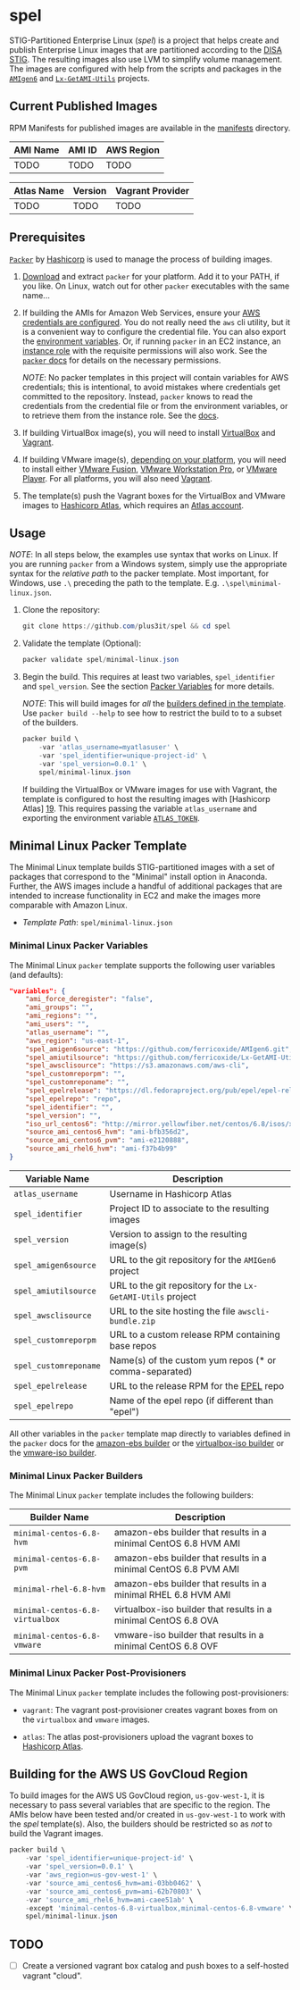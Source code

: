 # spel

STIG-Partitioned Enterprise Linux (_spel_) is a project that helps create and
publish Enterprise Linux images that are partitioned according to the [DISA
STIG][0]. The resulting images also use LVM to simplify volume management. The
images are configured with help from the scripts and packages in the
[`AMIgen6`][8] and [`Lx-GetAMI-Utils`][9] projects.

## Current Published Images

RPM Manifests for published images are available in the [manifests](manifests)
directory.

| AMI Name | AMI ID | AWS Region |
|----------|--------|------------|
| TODO     | TODO   | TODO       |

| Atlas Name | Version   | Vagrant Provider |
|------------|-----------|------------------|
| TODO       | TODO      | TODO             |

## Prerequisites

[`Packer`][2] by [Hashicorp][1] is used to manage the process of building
images.

1.  [Download][3] and extract `packer` for your platform. Add it to your PATH,
    if you like. On Linux, watch out for other `packer` executables with the
    same name...

2.  If building the AMIs for Amazon Web Services, ensure your [AWS credentials
    are configured][4]. You do not really need the `aws` cli utility, but it is
    a convenient way to configure the credential file. You can also export the
    [environment variables][5]. Or, if running `packer` in an EC2 instance, an
    [instance role][6] with the requisite permissions will also work. See the
    [`packer` docs][7] for details on the necessary permissions.

    _NOTE_: No packer templates in this project will contain variables for AWS
    credentials; this is intentional, to avoid mistakes where credentials get
    committed to the repository. Instead, `packer` knows to read the
    credentials from the credential file or from the environment variables, or
    to retrieve them from the instance role. See the [docs][7].

3.  If building VirtualBox image(s), you will need to install [VirtualBox][12]
    and [Vagrant][13].

4.  If building VMware image(s), [depending on your platform][14], you will
    need to install either [VMware Fusion][15], [VMware Workstation Pro][16], or
    [VMware Player][17]. For all platforms, you will also need [Vagrant][13].

5.  The template(s) push the Vagrant boxes for the VirtualBox and VMware images
to [Hashicorp Atlas][19], which requires an [Atlas account][21].

## Usage

_NOTE_: In all steps below, the examples use syntax that works on Linux. If you
are running `packer` from a Windows system, simply use the appropriate syntax
for the _relative path_ to the packer template. Most important, for Windows,
use `.\` preceding the path to the template. E.g.
`.\spel\minimal-linux.json`.

1.  Clone the repository:

    ```powershell
    git clone https://github.com/plus3it/spel && cd spel
    ```

2.  Validate the template (Optional):

    ```powershell
    packer validate spel/minimal-linux.json
    ```

3.  Begin the build. This requires at least two variables,
    `spel_identifier` and `spel_version`. See the section [Packer Variables](#minimal-linux-packer-variables)
    for more details.

    _NOTE_: This will build images for _all_ the [builders defined in the
    template](#minimal-linux-packer-builders). Use `packer build --help` to
    see how to restrict the build to to a subset of the builders.

    ```powershell
    packer build \
        -var 'atlas_username=myatlasuser' \
        -var 'spel_identifier=unique-project-id' \
        -var 'spel_version=0.0.1' \
        spel/minimal-linux.json
    ```

    If building the VirtualBox or VMware images for use with Vagrant, the
    template is configured to host the resulting images with [Hashicorp Atlas]
    [19]. This requires passing the variable `atlas_username` and exporting
    the environment variable [`ATLAS_TOKEN`][20].

## Minimal Linux Packer Template

The Minimal Linux template builds STIG-partitioned images with a set of
packages that correspond to the "Minimal" install option in Anaconda. Further,
the AWS images include a handful of additional packages that are intended to
increase functionality in EC2 and make the images more comparable with Amazon
Linux.

-   _Template Path_: `spel/minimal-linux.json`

### Minimal Linux Packer Variables

The Minimal Linux `packer` template supports the following user variables (and
defaults):

```json
"variables": {
    "ami_force_deregister": "false",
    "ami_groups": "",
    "ami_regions": "",
    "ami_users": "",
    "atlas_username": "",
    "aws_region": "us-east-1",
    "spel_amigen6source": "https://github.com/ferricoxide/AMIgen6.git",
    "spel_amiutilsource": "https://github.com/ferricoxide/Lx-GetAMI-Utils.git",
    "spel_awsclisource": "https://s3.amazonaws.com/aws-cli",
    "spel_customreporpm": "",
    "spel_customreponame": "",
    "spel_epelrelease": "https://dl.fedoraproject.org/pub/epel/epel-release-latest-6.noarch.rpm",
    "spel_epelrepo": "repo",
    "spel_identifier": "",
    "spel_version": "",
    "iso_url_centos6": "http://mirror.yellowfiber.net/centos/6.8/isos/x86_64/CentOS-6.8-x86_64-minimal.iso",
    "source_ami_centos6_hvm": "ami-bfb356d2",
    "source_ami_centos6_pvm": "ami-e2120888",
    "source_ami_rhel6_hvm": "ami-f37b4b99"
}
```

| Variable Name         | Description                                                 |
|-----------------------|-------------------------------------------------------------|
| `atlas_username`      | Username in Hashicorp Atlas                                 |
| `spel_identifier`     | Project ID to associate to the resulting images             |
| `spel_version`        | Version to assign to the resulting image(s)                 |
| `spel_amigen6source`  | URL to the git repository for the `AMIGen6` project         |
| `spel_amiutilsource`  | URL to the git repository for the `Lx-GetAMI-Utils` project |
| `spel_awsclisource`   | URL to the site hosting the file `awscli-bundle.zip`        |
| `spel_customreporpm`  | URL to a custom release RPM containing base repos           |
| `spel_customreponame` | Name(s) of the custom yum repos (* or comma-separated)      |
| `spel_epelrelease`    | URL to the release RPM for the [EPEL][10] repo              |
| `spel_epelrepo`       | Name of the epel repo (if different than "epel")            |

All other variables in the `packer` template map directly to variables defined
in the `packer` docs for the [amazon-ebs builder][11] or the [virtualbox-iso
builder][18] or the [vmware-iso builder][14].

### Minimal Linux Packer Builders

The Minimal Linux `packer` template includes the following builders:

| Builder Name                    | Description                                                     |
|---------------------------------|-----------------------------------------------------------------|
| `minimal-centos-6.8-hvm`        | amazon-ebs builder that results in a minimal CentOS 6.8 HVM AMI |
| `minimal-centos-6.8-pvm`        | amazon-ebs builder that results in a minimal CentOS 6.8 PVM AMI |
| `minimal-rhel-6.8-hvm`          | amazon-ebs builder that results in a minimal RHEL 6.8 HVM AMI   |
| `minimal-centos-6.8-virtualbox` | virtualbox-iso builder that results in a minimal CentOS 6.8 OVA |
| `minimal-centos-6.8-vmware`     | vmware-iso builder that results in a minimal CentOS 6.8 OVF     |

### Minimal Linux Packer Post-Provisioners

The Minimal Linux `packer` template includes the following post-provisioners:

-   `vagrant`: The vagrant post-provisioner creates vagrant boxes from on the
`virtualbox` and `vmware` images.

-   `atlas`: The atlas post-provisioners upload the vagrant boxes to [Hashicorp
Atlas][19].

## Building for the AWS US GovCloud Region

To build images for the AWS US GovCloud region, `us-gov-west-1`, it is
necessary to pass several variables that are specific to the region. The AMIs
below have been tested and/or created in `us-gov-west-1` to work with the
_spel_ template(s). Also, the builders should be restricted so as _not_ to
build the Vagrant images.

```powershell
packer build \
    -var 'spel_identifier=unique-project-id' \
    -var 'spel_version=0.0.1' \
    -var 'aws_region=us-gov-west-1' \
    -var 'source_ami_centos6_hvm=ami-03bb0462' \
    -var 'source_ami_centos6_pvm=ami-62b70803' \
    -var 'source_ami_rhel6_hvm=ami-caee51ab' \
    -except 'minimal-centos-6.8-virtualbox,minimal-centos-6.8-vmware' \
    spel/minimal-linux.json
```

## TODO

-   [ ] Create a versioned vagrant box catalog and push boxes to a self-hosted
vagrant "cloud".

[0]: http://iase.disa.mil/stigs/os/unix-linux/Pages/red-hat.aspx
[1]: https://www.hashicorp.com/
[2]: https://www.packer.io/
[3]: https://www.packer.io/downloads.html
[4]: http://docs.aws.amazon.com/cli/latest/userguide/cli-chap-getting-started.html
[5]: http://docs.aws.amazon.com/cli/latest/userguide/cli-chap-getting-started.html#cli-environment
[6]: http://docs.aws.amazon.com/AWSEC2/latest/UserGuide/iam-roles-for-amazon-ec2.html
[7]: https://www.packer.io/docs/builders/amazon.html
[8]: https://github.com/ferricoxide/AMIgen6
[9]: https://github.com/ferricoxide/Lx-GetAMI-Utils
[10]: https://fedoraproject.org/wiki/EPEL
[11]: https://www.packer.io/docs/builders/amazon-ebs.html
[12]: https://www.virtualbox.org/wiki/Downloads
[13]: https://www.vagrantup.com/downloads.html
[14]: https://www.packer.io/docs/builders/vmware-iso.html
[15]: https://www.vmware.com/products/fusion/overview.html
[16]: https://www.vmware.com/products/workstation/overview.html
[17]: https://www.vmware.com/products/player/
[18]: https://www.packer.io/docs/builders/virtualbox-iso.html
[19]: https://atlas.hashicorp.com/help
[20]: https://atlas.hashicorp.com/help/user-accounts/authentication
[21]: https://atlas.hashicorp.com/account/new
